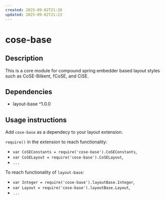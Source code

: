 ```yaml
---
created: 2025-09-02T21:20
updated: 2025-09-02T21:23
---
```

cose-base
================================================================================

## Description

This is a core module for compound spring embedder based layout styles such as CoSE-Bilkent, fCoSE, and CiSE.

## Dependencies

 * layout-base ^1.0.0

## Usage instructions

Add `cose-base` as a dependecy to your layout extension.

`require()` in the extension to reach functionality:

 * `var CoSEConstants = require('cose-base').CoSEConstants`,
 * `var CoSELayout = require('cose-base').CoSELayout`,
 * `...`

To reach functionality of `layout-base`:

 * `var Integer = require('cose-base').layoutBase.Integer`,
 * `var Layout = require('cose-base').layoutBase.Layout`,
 * `...`
